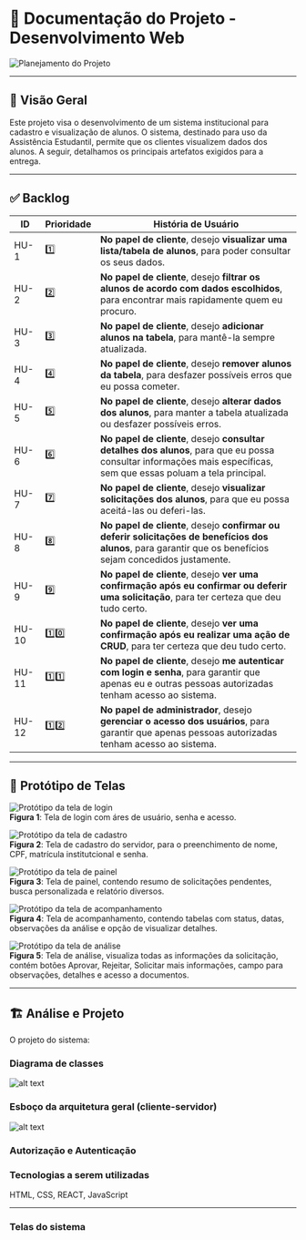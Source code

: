 # 📘 Documentação do Projeto - Desenvolvimento Web

![Planejamento do Projeto](./PMC.png)

---

## 🧾 Visão Geral

Este projeto visa o desenvolvimento de um sistema institucional para cadastro e visualização de alunos. O sistema, destinado para uso da Assistência Estudantil, 
permite que os clientes visualizem dados dos alunos. A seguir, detalhamos os principais artefatos exigidos para a entrega.

---

## ✅ Backlog

| ID    | Prioridade | História de Usuário                                                                 |
|-------|------------|--------------------------------------------------------------------------------------|
| HU-1  | 1️⃣         | **No papel de cliente**, desejo **visualizar uma lista/tabela de alunos**, para poder consultar os seus dados. |
| HU-2  | 2️⃣         | **No papel de cliente**, desejo **filtrar os alunos de acordo com dados escolhidos**, para encontrar mais rapidamente quem eu procuro. |
| HU-3  | 3️⃣         | **No papel de cliente**, desejo **adicionar alunos na tabela**, para mantê-la sempre atualizada. |
| HU-4  | 4️⃣         | **No papel de cliente**, desejo **remover alunos da tabela**, para desfazer possíveis erros que eu possa cometer. |
| HU-5  | 5️⃣         | **No papel de cliente**, desejo **alterar dados dos alunos**, para manter a tabela atualizada ou desfazer possíveis erros. |
| HU-6  | 6️⃣         | **No papel de cliente**, desejo **consultar detalhes dos alunos**, para que eu possa consultar informações mais específicas, sem que essas poluam a tela principal. |
| HU-7  | 7️⃣         | **No papel de cliente**, desejo **visualizar solicitações dos alunos**, para que eu possa aceitá-las ou deferi-las. |
| HU-8  | 8️⃣         | **No papel de cliente**, desejo **confirmar ou deferir solicitações de benefícios dos alunos**, para garantir que os benefícios sejam concedidos justamente. |
| HU-9  | 9️⃣         | **No papel de cliente**, desejo **ver uma confirmação após eu confirmar ou deferir uma solicitação**, para ter certeza que deu tudo certo. |
| HU-10  | 1️⃣0️⃣       | **No papel de cliente**, desejo **ver uma confirmação após eu realizar uma ação de CRUD**, para ter certeza que deu tudo certo. |
| HU-11  | 1️⃣1️⃣       | **No papel de cliente**, desejo **me autenticar com login e senha**, para garantir que apenas eu e outras pessoas autorizadas tenham acesso ao sistema. |
| HU-12  | 1️⃣2️⃣       | **No papel de administrador**, desejo **gerenciar o acesso dos usuários**, para garantir que apenas pessoas autorizadas tenham acesso ao sistema. |

---

## 🎨 Protótipo de Telas

![Protótipo da tela de login](./prototipos/tela1.PNG)<br>
  **Figura 1**: Tela de login com áres de usuário, senha e acesso.

![Protótipo da tela de cadastro](./prototipos/tela2.PNG)<br>
  **Figura 2**: Tela de cadastro do servidor, para o preenchimento de nome, CPF, matrícula institutcional e senha.

![Protótipo da tela de painel](./prototipos/tela3.PNG)<br>
  **Figura 3**: Tela de painel, contendo resumo de solicitações pendentes, busca personalizada e relatório diversos.

![Protótipo da tela de acompanhamento](./prototipos/tela4.PNG)<br>
  **Figura 4**: Tela de acompanhamento, contendo tabelas com status, datas, observações da análise e opção de visualizar detalhes.

![Protótipo da tela de análise](./prototipos/tela5.PNG)<br>
  **Figura 5**: Tela de análise, visualiza todas as informações da solicitação, contém botões Aprovar, Rejeitar, Solicitar mais informações, campo para observações, detalhes e acesso a documentos.

---

## 🏗 Análise e Projeto 

O projeto  do sistema:

### Diagrama de classes

![alt text](class_diagram.png)

### Esboço da arquitetura geral (cliente-servidor)


![alt text](image.png)


### Autorização e Autenticação 

### Tecnologias a serem utilizadas 
HTML, CSS, REACT, JavaScript

---

### Telas do sistema

